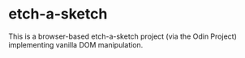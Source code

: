 # etch-a-sketch

This is a browser-based etch-a-sketch project (via the Odin Project) implementing vanilla DOM manipulation.
